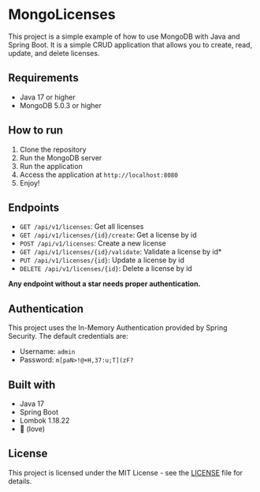 # MongoLicenses
This project is a simple example of how to use MongoDB with Java and Spring Boot. It is a simple CRUD application that allows you to create, read, update, and delete licenses.

## Requirements
- Java 17 or higher
- MongoDB 5.0.3 or higher

## How to run
1. Clone the repository
2. Run the MongoDB server
3. Run the application
4. Access the application at `http://localhost:8080`
5. Enjoy!

## Endpoints
- `GET /api/v1/licenses`: Get all licenses
- `GET /api/v1/licenses/{id}/create`: Get a license by id
- `POST /api/v1/licenses`: Create a new license
- `GET /api/v1/licenses/{id}/validate`: Validate a license by id*
- `PUT /api/v1/licenses/{id}`: Update a license by id
- `DELETE /api/v1/licenses/{id}`: Delete a license by id

**Any endpoint without a star needs proper authentication.**

## Authentication
This project uses the In-Memory Authentication provided by Spring Security. The default credentials are:
- Username: `admin`
- Password: `m[paN>!@+H,37:u;T](zF?`

## Built with
- Java 17
- Spring Boot
- Lombok 1.18.22
- 💝 (love)

## License
This project is licensed under the MIT License - see the [LICENSE](LICENSE) file for details.